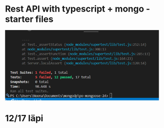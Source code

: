 # Rest API with typescript + mongo - starter files

![Tehtävä: Ohjelmointi - Viikko 2 - Mongoose](/kuvat/testitulos.png)

# 12/17 läpi
